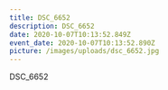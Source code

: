 ```yaml
---
title: DSC_6652
description: DSC_6652
date: 2020-10-07T10:13:52.849Z
event_date: 2020-10-07T10:13:52.890Z
picture: /images/uploads/dsc_6652.jpg
---
```

DSC_6652
